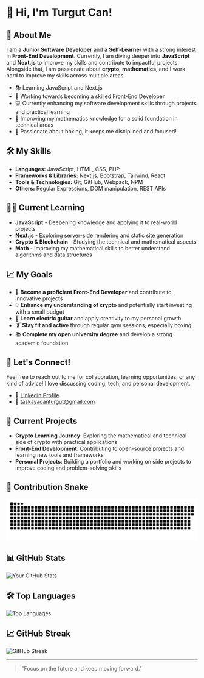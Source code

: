 # 👋 Hi, I'm Turgut Can!

## 🚀 About Me

I am a **Junior Software Developer** and a **Self-Learner** with a strong interest in **Front-End Development**. Currently, I am diving deeper into **JavaScript** and **Next.js** to improve my skills and contribute to impactful projects. Alongside that, I am passionate about **crypto**, **mathematics**, and I work hard to improve my skills across multiple areas.

- 📚 Learning JavaScript and Next.js
- 🎯 Working towards becoming a skilled Front-End Developer
- 💻 Currently enhancing my software development skills through projects and practical learning
- 🧠 Improving my mathematics knowledge for a solid foundation in technical areas
- 🥊 Passionate about boxing, it keeps me disciplined and focused!

## 🛠️ My Skills

- **Languages:** JavaScript, HTML, CSS, PHP
- **Frameworks & Libraries:** Next.js, Bootstrap, Tailwind, React
- **Tools & Technologies:** Git, GitHub, Webpack, NPM
- **Others:** Regular Expressions, DOM manipulation, REST APIs

## 🧑‍💻 Current Learning

- **JavaScript** - Deepening knowledge and applying it to real-world projects
- **Next.js** - Exploring server-side rendering and static site generation
- **Crypto & Blockchain** - Studying the technical and mathematical aspects
- **Math** - Improving my mathematical skills to better understand algorithms and data structures

## 📈 My Goals

- 🚀 **Become a proficient Front-End Developer** and contribute to innovative projects
- 💡 **Enhance my understanding of crypto** and potentially start investing with a small budget
- 🎸 **Learn electric guitar** and apply creativity to my personal growth
- 🏋️ **Stay fit and active** through regular gym sessions, especially boxing
- 📚 **Complete my open university degree** and develop a strong academic foundation

## 💬 Let's Connect!

Feel free to reach out to me for collaboration, learning opportunities, or any kind of advice! I love discussing coding, tech, and personal development.

- 💼 [LinkedIn Profile](https://www.linkedin.com/in/turgutcan-taskaya)
- 📧 [taskayacanturgut@gmail.com](mailto:taskayacanturgut@gmail.com)


## 📌 Current Projects

- **Crypto Learning Journey**: Exploring the mathematical and technical side of crypto with practical applications
- **Front-End Development**: Contributing to open-source projects and learning new tools and frameworks
- **Personal Projects**: Building a portfolio and working on side projects to improve coding and problem-solving skills

## 🐍 Contribution Snake

![snake gif](https://github.com/Turcute/snk/blob/manual-run-output/only-svg/github-contribution-grid-snake-dark.svg)

## 📊 GitHub Stats

![Your GitHub Stats](https://github-readme-stats.vercel.app/api?username=Turcute&show_icons=true&count_private=true&hide=prs)

## 🛠️ Top Languages

![Top Languages](https://github-readme-stats.vercel.app/api/top-langs/?username=Turcute&layout=compact)

## 📈 GitHub Streak

![GitHub Streak](https://streak-stats.demolab.com/?user=Turcute)




---

> "Focus on the future and keep moving forward."
